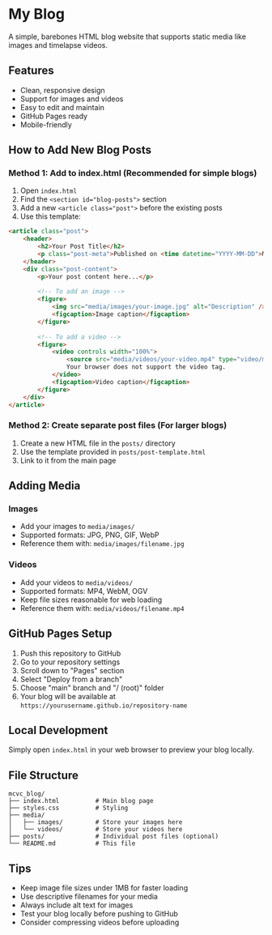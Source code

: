 # My Blog

A simple, barebones HTML blog website that supports static media like images and timelapse videos.

## Features

- Clean, responsive design
- Support for images and videos
- Easy to edit and maintain
- GitHub Pages ready
- Mobile-friendly

## How to Add New Blog Posts

### Method 1: Add to index.html (Recommended for simple blogs)

1. Open `index.html`
2. Find the `<section id="blog-posts">` section
3. Add a new `<article class="post">` before the existing posts
4. Use this template:

```html
<article class="post">
    <header>
        <h2>Your Post Title</h2>
        <p class="post-meta">Published on <time datetime="YYYY-MM-DD">Month Day, Year</time></p>
    </header>
    <div class="post-content">
        <p>Your post content here...</p>
        
        <!-- To add an image -->
        <figure>
            <img src="media/images/your-image.jpg" alt="Description" />
            <figcaption>Image caption</figcaption>
        </figure>
        
        <!-- To add a video -->
        <figure>
            <video controls width="100%">
                <source src="media/videos/your-video.mp4" type="video/mp4">
                Your browser does not support the video tag.
            </video>
            <figcaption>Video caption</figcaption>
        </figure>
    </div>
</article>
```

### Method 2: Create separate post files (For larger blogs)

1. Create a new HTML file in the `posts/` directory
2. Use the template provided in `posts/post-template.html`
3. Link to it from the main page

## Adding Media

### Images
- Add your images to `media/images/`
- Supported formats: JPG, PNG, GIF, WebP
- Reference them with: `media/images/filename.jpg`

### Videos
- Add your videos to `media/videos/`
- Supported formats: MP4, WebM, OGV
- Keep file sizes reasonable for web loading
- Reference them with: `media/videos/filename.mp4`

## GitHub Pages Setup

1. Push this repository to GitHub
2. Go to your repository settings
3. Scroll down to "Pages" section
4. Select "Deploy from a branch"
5. Choose "main" branch and "/ (root)" folder
6. Your blog will be available at `https://yourusername.github.io/repository-name`

## Local Development

Simply open `index.html` in your web browser to preview your blog locally.

## File Structure

```
mcvc_blog/
├── index.html          # Main blog page
├── styles.css          # Styling
├── media/
│   ├── images/         # Store your images here
│   └── videos/         # Store your videos here
├── posts/              # Individual post files (optional)
└── README.md           # This file
```

## Tips

- Keep image file sizes under 1MB for faster loading
- Use descriptive filenames for your media
- Always include alt text for images
- Test your blog locally before pushing to GitHub
- Consider compressing videos before uploading
